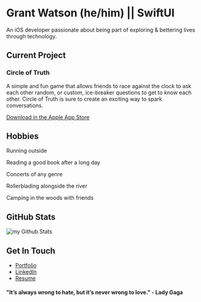 # Grant Watson (he/him) || SwiftUI

An iOS developer passionate about being part of exploring & bettering lives through technology.


## Current Project
### Circle of Truth
  A simple and fun game that allows friends to race against the clock to ask
each other random, or custom, ice-breaker questions to get to know each
other. Circle of Truth is sure to create an exciting way to spark
conversations.
  
  [Download in the Apple App Store](https://apps.apple.com/us/app/circle-of-truth/id1632635684)
  
  
## Hobbies
  Running outside
  
  Reading a good book after a long day
  
  Concerts of any genre 
  
  Rollerblading alongside the river
  
  Camping in the woods with friends
  
  ## GitHub Stats
<img align="center" src="https://github-readme-stats.vercel.app/api?username=gawatson95&include_all_commits=true&count_private=true&show_icons=true&line_height=20&title_color=2B5BBD&icon_color=1124BB&text_color=A1A1A1&bg_color=0,000000,130F40" alt="my Github Stats"/>
  

## Get In Touch
- [Portfolio](https://bit.ly/gwcoding/)
- [LinkedIn](https://linkedin.com/in/gawatson95)
- [Resume](https://bit.ly/gwcoding_resume)


#### "It’s always wrong to hate, but it’s never wrong to love." - Lady Gaga

